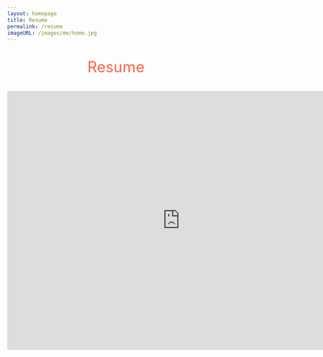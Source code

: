```yaml
---
layout: homepage
title: Resume
permalink: /resume
imageURL: /images/me/home.jpg
---
```


<p style="text-align: center; color: #FF6347; font-size: 2.5em">
    Resume
</p>

<div align="center">
    <iframe frameborder="0" scrolling="no"
      style="border: 0" width="800" height="600"
      src="https://docs.google.com/document/d/1JsROCt4HKzQ5RDlVj3Ib2mHlJqYACqBCE-lqDff5J2M/preview">
    </iframe>
</div>
